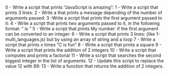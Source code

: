 0 - Write a script that prints “JavaScript is amazing”:
1 - Write a script that prints 3 lines:
2 - Write a that prints a message depending of the number of arguments passed:
3 -Write a script that prints the first argument passed to it:
4 - Write a script that prints two arguments passed to it, in the following format: “ is ”
5 -  Write a script that prints My number: <first argument converted in integer> if the first argument can be converted to an integer:
6 - Write a script that prints 3 lines: (like 1-multi_languages.js) but by using an array of string and a loop
7 - Write a script that prints x times “C is fun”
8 - Write a script that prints a square
9 - Write a script that prints the addition of 2 integers
10 - Write a script that computes and prints a factorial
11 - Write a script that searches the second biggest integer in the list of arguments.
12 - Update this script to replace the value 12 with 89:
13 - Write a function that returns the addition of 2 integers.
